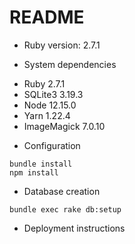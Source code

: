 # README
* Ruby version: 2.7.1

* System dependencies
- Ruby 2.7.1
- SQLite3 3.19.3
- Node 12.15.0
- Yarn 1.22.4
- ImageMagick 7.0.10

* Configuration

```
bundle install
npm install
```

* Database creation

```
bundle exec rake db:setup
```

* Deployment instructions

